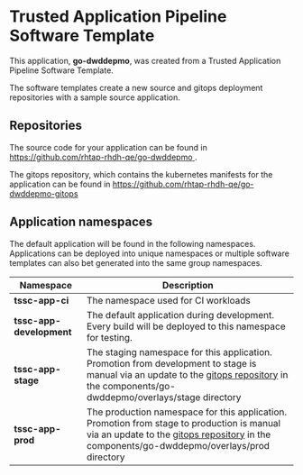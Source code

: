 # Trusted Application Pipeline Software Template

This application, **go-dwddepmo**, was created from a Trusted Application Pipeline Software Template.

The software templates create a new source and gitops deployment repositories with a sample source application. 

## Repositories

The source code for your application can be found in [https://github.com/rhtap-rhdh-qe/go-dwddepmo ](https://github.com/rhtap-rhdh-qe/go-dwddepmo ).
 
The gitops repository, which contains the kubernetes manifests for the application can be found in 
[https://github.com/rhtap-rhdh-qe/go-dwddepmo-gitops ](https://github.com/rhtap-rhdh-qe/go-dwddepmo-gitops ) 

## Application namespaces 

The default application will be found in the following namespaces. Applications can be deployed into unique namespaces or multiple software templates can also bet generated into the same group namespaces.  

|  Namespace   |  Description   |  
| -------- | -------- |
| **tssc-app-ci** | The namespace used for CI workloads |
| **tssc-app-development** | The default application during development. Every build will be deployed to this namespace for testing. |
| **tssc-app-stage** | The staging namespace for this application. Promotion from development to stage is manual via an update to the [gitops repository](https://github.com/rhtap-rhdh-qe/go-dwddepmo-gitops ) in the components/go-dwddepmo/overlays/stage directory |
| **tssc-app-prod** | The production namespace for this application. Promotion from stage to production is manual via an update to the [gitops repository](https://github.com/rhtap-rhdh-qe/go-dwddepmo-gitops ) in the components/go-dwddepmo/overlays/prod directory |